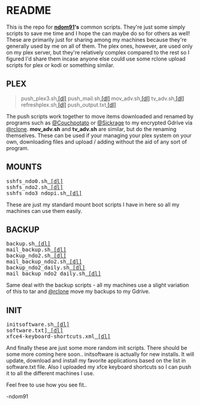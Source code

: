 
# README

This is the repo for [**ndom91**](https://iamnico.xyz)**'s** common scripts. They're just some simply scripts to save me time and I hope the can maybe do so for others as well!
These are primarily just for sharing among my machines because they're generally used by me on all of them.
The plex ones, however, are used only on my plex server, but they're relatively complex compared to the rest so I figured I'd share them incase anyone else could use some rclone upload scripts for plex or kodi or something similar.


## PLEX

> push_plex3.sh<a href="https://github.com/ndom91/scripts/blob/master/plex/push_plex3.sh"> [dl]</a>
> push_mail.sh<a href="https://github.com/ndom91/scripts/blob/master/plex/push_mail.sh"> [dl]</a>
> mov_adv.sh<a href="https://github.com/ndom91/scripts/blob/master/plex/mov_adv.sh"> [dl]</a>
> tv_adv.sh<a href="https://github.com/ndom91/scripts/blob/master/plex/tv_adv.sh"> [dl]</a>
> refreshplex.sh<a href="https://github.com/ndom91/scripts/blob/master/mounplexts/refreshplex.sh"> [dl]</a>
> push_output.txt<a href="https://github.com/ndom91/scripts/blob/master/plex/push_output.txt"> [dl]</a> 

The push scripts work together to move items downloaded and renamed by programs such as [@Couchpotato](https://github.com/CouchPotato/CouchPotatoServer) or [@Sickrage](https://github.com/SickRage/SickRage) to my encrypted Gdrive via [@rclone](https://github.com/ncw/rclone). 
**mov_adv.sh** and **tv_adv.sh** are similar, but do the renaming themselves. These can be used if your managing your plex
system on your own, downloading files and upload / adding without the aid of any sort of program.

## MOUNTS
<pre>
sshfs_ndo0.sh<a href="https://github.com/ndom91/scripts/blob/master/mounts/sshfs_ndo0.sh"> [dl]</a>
sshfs_ndo2.sh<a href="https://github.com/ndom91/scripts/blob/master/mounts/sshfs_ndo2.sh"> [dl]</a>
sshfs_ndo3_ndopi.sh<a href="https://github.com/ndom91/scripts/blob/master/mounts/sshfs_ndo3_ndopi.sh"> [dl]</a>
</pre>
These are just my standard mount boot scripts I have in here so all my machines can use them easily. 

## BACKUP
<pre>
backup.sh<a href="https://github.com/ndom91/scripts/blob/master/backup/backup.sh"> [dl]</a>
mail_backup.sh<a href="https://github.com/ndom91/scripts/blob/master/backup/mail_backup.sh"> [dl]</a>
backup_ndo2.sh<a href="https://github.com/ndom91/scripts/blob/master/backup/backup_ndo2.sh"> [dl]</a>
mail_backup_ndo2.sh<a href="https://github.com/ndom91/scripts/blob/master/backup/mail_backup_ndo2.sh"> [dl]</a>
backup_ndo2_daily.sh<a href="https://github.com/ndom91/scripts/blob/master/backup/backup_ndo2_daily.sh"> [dl]</a>
mail_backup_ndo2_daily.sh<a href="https://github.com/ndom91/scripts/blob/master/backup/mail_backup_ndo2_daily.sh"> [dl]</a>
</pre>
Same deal with the backup scripts - all my machines use a slight variation of this to tar and [@rclone](https://github.com/ncw/rclone) move my backups to my Gdrive.

## INIT
<pre>
initsoftware.sh<a href="https://github.com/ndom91/scripts/blob/master/init/initsoftware.sh"> [dl]</a>
software.txt]<a href="https://github.com/ndom91/scripts/blob/master/init/software.txt"> [dl]</a>
xfce4-keyboard-shortcuts.xml<a href="https://github.com/ndom91/scripts/blob/master/init/xfce4-keyboard-shortcuts.xml"> [dl]</a>
</pre>
And finally these are just some more random init scripts. There should be some more coming here soon..
initsoftware is actually for new installs. It will update, download and install my favorite applications based on the list in software.txt file. Also I uploaded my xfce keyboard shortcuts so I can push it to all the different machines I use.

Feel free to use how you see fit..

-ndom91
